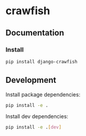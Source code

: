 # crawfish

## Documentation

### Install

```bash
pip install django-crawfish
```

## Development

Install package dependencies:

```bash
pip install -e .
```

Install dev dependencies:

```bash
pip install -e .[dev]
```


